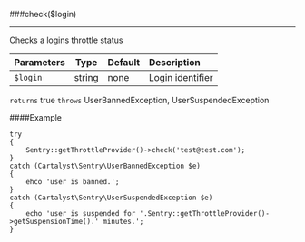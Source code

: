 <a id="check"></a>
###check($login)

----------

Checks a logins throttle status

Parameters                   | Type            | Default       | Description
:--------------------------- | :-------------: | :------------ | :--------------
`$login`                     | string          | none          | Login identifier

`returns` true
`throws`  UserBannedException, UserSuspendedException

####Example

	try
	{
		Sentry::getThrottleProvider()->check('test@test.com');
	}
	catch (Cartalyst\Sentry\UserBannedException $e)
	{
		ehco 'user is banned.';
	}
	catch (Cartalyst\Sentry\UserSuspendedException $e)
	{
		echo 'user is suspended for '.Sentry::getThrottleProvider()->getSuspensionTime().' minutes.';
	}